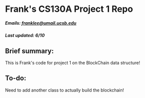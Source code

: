 # Frank's CS130A Project 1 Repo
##### Emails: franklee@umail.ucsb.edu 
##### Last updated: 6/10

## Brief summary:

This is Frank's code for project 1 on the BlockChain data structure!

## To-do:

Need to add another class to actually build the blockchain!
